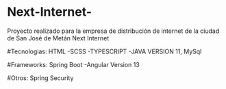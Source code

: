 # Next-Internet-
Proyecto realizado para la empresa de distribución de internet de la ciudad de San José de Metán Next Internet

#Tecnologias: HTML -SCSS -TYPESCRIPT -JAVA VERSION 11, MySql

#Frameworks: Spring Boot -Angular Version 13

#Otros: Spring Security
